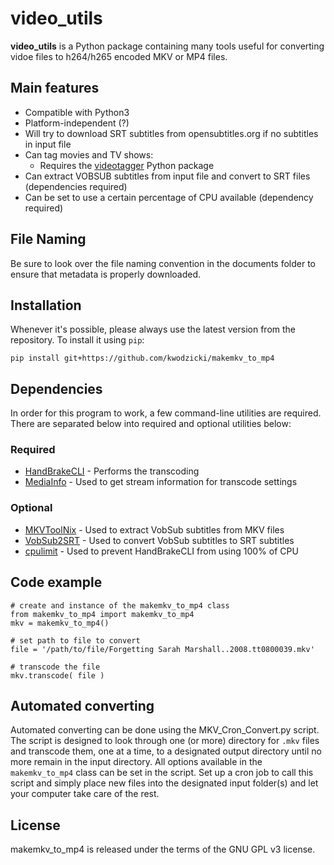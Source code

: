 # video_utils

**video_utils** is a Python package containing many tools useful for converting vidoe files to h264/h265 encoded MKV or MP4 files.

## Main features

* Compatible with Python3
* Platform-independent (?)
* Will try to download SRT subtitles from opensubtitles.org if no subtitles in input file
* Can tag movies and TV shows:
	- Requires the [videotagger][videotagger] Python package
* Can extract VOBSUB subtitles from input file and convert to SRT files (dependencies required)
* Can be set to use a certain percentage of CPU available (dependency required)

## File Naming

Be sure to look over the file naming convention in the documents folder to
ensure that metadata is properly downloaded.

## Installation

Whenever it's possible, please always use the latest version from the repository.
To install it using `pip`:

    pip install git+https://github.com/kwodzicki/makemkv_to_mp4

## Dependencies

In order for this program to work, a few command-line utilities are required.
There are separated below into required and optional utilities below:

### Required
* [HandBrakeCLI][handbrake] - Performs the transcoding
* [MediaInfo][mediainfo]    - Used to get stream information for transcode settings

### Optional
* [MKVToolNix][mkv]    - Used to extract VobSub subtitles from MKV files
* [VobSub2SRT][vobsub] - Used to convert VobSub subtitles to SRT subtitles
* [cpulimit][cpu]      - Used to prevent HandBrakeCLI from using 100% of CPU

## Code example

    # create and instance of the makemkv_to_mp4 class
    from makemkv_to_mp4 import makemkv_to_mp4
    mkv = makemkv_to_mp4()

    # set path to file to convert
    file = '/path/to/file/Forgetting Sarah Marshall..2008.tt0800039.mkv'

    # transcode the file
    mkv.transcode( file )

## Automated converting

Automated converting can be done using the MKV_Cron_Convert.py script. The script
is designed to look through one (or more) directory for `.mkv` files and 
transcode them, one at a time, to a designated output directory until no more
remain in the input directory. All options available in the `makemkv_to_mp4`
class can be set in the script. Set up a cron job to call this script and simply 
place new files into the designated input folder(s) and let your computer take
care of the rest.

## License

makemkv_to_mp4 is released under the terms of the GNU GPL v3 license.

[handbrake]: https://handbrake.fr/downloads2.php
[mediainfo]: https://mediaarea.net/en/MediaInfo
[tagger]: https://github.com/kwodzicki/videotagger
[cpu]: https://github.com/opsengine/cpulimit
[mkv]: https://mkvtoolnix.download/
[vobsub]: https://github.com/ruediger/VobSub2SRT
[videotagger]: https://github.com/kwodzicki/videotagger
